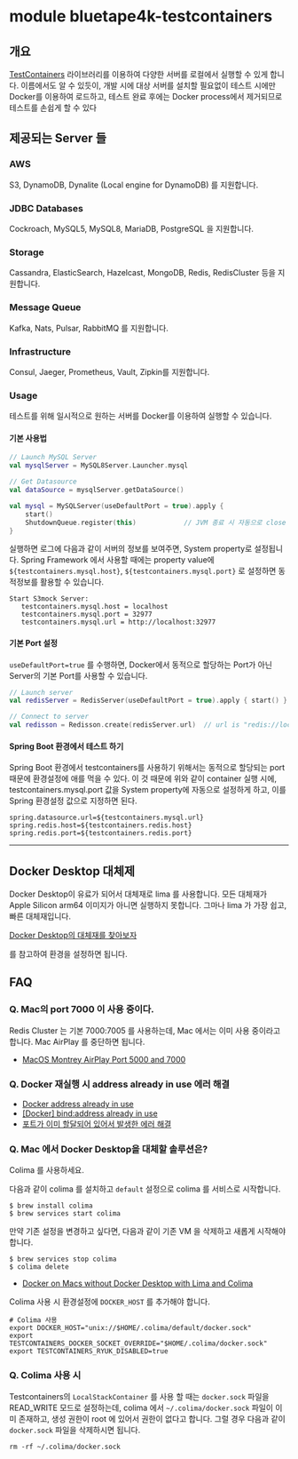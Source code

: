 # module bluetape4k-testcontainers

## 개요

[TestContainers](https://www.testcontainers.org) 라이브러리를 이용하여 다양한 서버를 로컬에서 실행할 수 있게 합니다.
이름에서도 알 수 있듯이, 개발 시에 대상 서버를 설치할 필요없이 테스트 시에만 Docker를 이용하여 로드하고, 테스트 완료 후에는 Docker process에서 제거되므로 테스트를 손쉽게 할 수 있다

## 제공되는 Server 들

### AWS

S3, DynamoDB, Dynalite (Local engine for DynamoDB) 를 지원합니다.

### JDBC Databases

Cockroach, MySQL5, MySQL8, MariaDB, PostgreSQL 을 지원합니다.

### Storage

Cassandra, ElasticSearch, Hazelcast, MongoDB, Redis, RedisCluster 등을 지원합니다.

### Message Queue

Kafka, Nats, Pulsar, RabbitMQ 를 지원합니다.

### Infrastructure

Consul, Jaeger, Prometheus, Vault, Zipkin를 지원합니다.

### Usage

테스트를 위해 일시적으로 원하는 서버를 Docker를 이용하여 실행할 수 있습니다.

#### 기본 사용법

```kotlin
// Launch MySQL Server
val mysqlServer = MySQL8Server.Launcher.mysql

// Get Datasource
val dataSource = mysqlServer.getDataSource()
```

```kotlin
val mysql = MySQLServer(useDefaultPort = true).apply {
    start()
    ShutdownQueue.register(this)            // JVM 종료 시 자동으로 close 되도록 합니다    
}
```

실행하면 로그에 다음과 같이 서버의 정보를 보여주면, System property로 설정됩니다.
Spring Framework 에서 사용할 때에는 property value에 `${testcontainers.mysql.host}`, `${testcontainers.mysql.port}` 로 설정하면 동적정보를
활용할 수 있습니다.

```log
Start S3mock Server:
   testcontainers.mysql.host = localhost
   testcontainers.mysql.port = 32977
   testcontainers.mysql.url = http://localhost:32977
```

#### 기본 Port 설정

`useDefaultPort=true` 를 수행하면, Docker에서 동적으로 할당하는 Port가 아닌 Server의 기본 Port를 사용할 수 있습니다.

```kotlin
// Launch server
val redisServer = RedisServer(useDefaultPort = true).apply { start() }

// Connect to server
val redisson = Redisson.create(redisServer.url)  // url is "redis://localhost:6379"
```

#### Spring Boot 환경에서 테스트 하기

Spring Boot 환경에서 testcontainers를 사용하기 위해서는 동적으로 할당되는 port 때문에 환경설정에 애를 먹을 수 있다.
이 것 때문에 위와 같이 container 실행 시에, testcontainers.mysql.port 값을 System property에 자동으로 설정하게 하고, 이를 Spring 환경설정 값으로 지정하면 된다.

```properties
spring.datasource.url=${testcontainers.mysql.url}
spring.redis.host=${testcontainers.redis.host}
spring.redis.port=${testcontainers.redis.port}
```

---

## Docker Desktop 대체제

Docker Desktop이 유료가 되어서 대체재로 lima 를 사용합니다.
모든 대체재가 Apple Silicon arm64 이미지가 아니면 실행하지 못합니다.
그마나 lima 가 가장 쉽고, 빠른 대체재입니다.

[Docker Desktop의 대체재를 찾아보자](https://byungwoo.oopy.io/0e5485ba-dc5e-4951-a611-81ce08291817)

를 참고하여 환경을 설정하면 됩니다.

## FAQ

### Q. Mac의 port 7000 이 사용 중이다.

Redis Cluster 는 기본 7000:7005 를 사용하는데, Mac 에서는 이미 사용 중이라고 합니다.
Mac AirPlay 를 중단하면 됩니다.

* [MacOS Montrey AirPlay Port 5000 and 7000](https://jaynamm.tistory.com/entry/%EB%A7%A5%EB%B6%81%EC%97%90%EC%84%9C-5000%EB%B2%88-%ED%8F%AC%ED%8A%B8%EA%B0%80-%EC%82%AC%EC%9A%A9%EC%A4%91%EC%9D%B4%EB%8B%A4-MacOS-Montrey)

### Q. Docker 재실행 시 address already in use 에러 해결

* [Docker address already in use](https://www.baeldung.com/linux/docker-address-already-in-use)
* [[Docker] bind:address already in use](https://steady-coding.tistory.com/488)
* [포트가 이미 할달되어 있어서 발생한 에러 해결](https://a-half-human-half-developer.tistory.com/18)

### Q. Mac 에서 Docker Desktop을 대체할 솔루션은?

Colima 를 사용하세요.

다음과 같이 colima 를 설치하고 `default` 설정으로 colima 를 서비스로 시작합니다.

```shell
$ brew install colima
$ brew services start colima
```

만약 기존 설정을 변경하고 싶다면, 다음과 같이 기존 VM 을 삭제하고 새롭게 시작해야 합니다.

```shell
$ brew services stop colima
$ colima delete
```

* [Docker on Macs without Docker Desktop with Lima and Colima](https://patrickwthomas.net/docker-on-macs-without-docker-desktop/)

Colima 사용 시 환경설정에 `DOCKER_HOST` 를 추가해야 합니다.

```shell
# Colima 사용 
export DOCKER_HOST="unix://$HOME/.colima/default/docker.sock"
export TESTCONTAINERS_DOCKER_SOCKET_OVERRIDE="$HOME/.colima/docker.sock"
export TESTCONTAINERS_RYUK_DISABLED=true
```

### Q. Colima 사용 시

Testcontainers의 `LocalStackContainer` 를 사용 할 때는 `docker.sock` 파일을 READ_WRITE 모드로 설정하는데,
colima 에서 `~/.colima/docker.sock` 파일이 이미 존재하고, 생성 권한이 root 에 있어서 권한이 없다고 합니다.
그럴 경우 다음과 같이 `docker.sock` 파일을 삭제하시면 됩니다.

```shell
rm -rf ~/.colima/docker.sock
```
